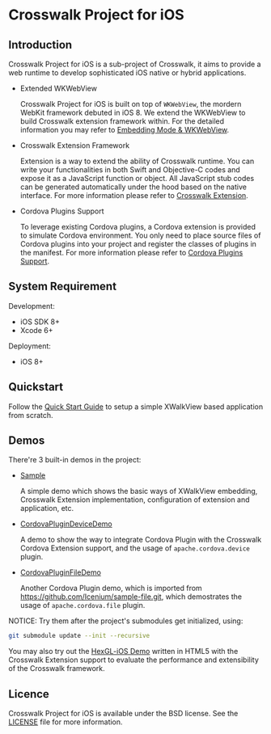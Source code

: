 # Crosswalk Project for iOS

## Introduction

Crosswalk Project for iOS is a sub-project of Crosswalk, it aims to provide a web runtime to develop sophisticated iOS native or hybrid applications.

* Extended WKWebView

  Crosswalk Project for iOS is built on top of `WKWebView`, the mordern WebKit framework debuted in iOS 8. We extend the WKWebView to build Crosswalk extension framework within. For the detailed information you may refer to [Embedding Mode & WKWebView](/documentation/ios/embedding_mode_&_native_apis.html).

* Crosswalk Extension Framework

  Extension is a way to extend the ability of Crosswalk runtime. You can write your functionalities in both Swift and Objective-C codes and expose it as a JavaScript function or object. All JavaScript stub codes can be generated automatically under the hood based on the native interface. For more information please refer to [Crosswalk Extension](/documentation/ios/extensions.html).

* Cordova Plugins Support

  To leverage existing Cordova plugins, a Cordova extension is provided to simulate Cordova environment. You only need to place source files of Cordova plugins into your project and register the classes of plugins in the manifest. For more information please refer to [Cordova Plugins Support](/documentation/ios/cordova_plugin_support.html).

## System Requirement
Development:
* iOS SDK 8+
* Xcode 6+

Deployment:
* iOS 8+

## Quickstart

Follow the [Quick Start Guide](/documentation/ios/quick_start_guide.html) to setup a simple XWalkView based application from scratch.

## Demos

There're 3 built-in demos in the project:

* [Sample](https://github.com/crosswalk-project/crosswalk-ios/tree/master/Demos/Sample)

	A simple demo which shows the basic ways of XWalkView embedding, Crosswalk Extension implementation, configuration of extension and application, etc.

* [CordovaPluginDeviceDemo](https://github.com/crosswalk-project/crosswalk-ios/tree/master/Demos/Cordova/CordovaPluginDeviceDemo)

	A demo to show the way to integrate Cordova Plugin with the Crosswalk Cordova Extension support, and the usage of `apache.cordova.device` plugin.

* [CordovaPluginFileDemo](https://github.com/crosswalk-project/crosswalk-ios/tree/master/Demos/Cordova/CordovaPluginFileDemo)

	Another Cordova Plugin demo, which is imported from https://github.com/Icenium/sample-file.git, which demostrates the usage of `apache.cordova.file` plugin.

NOTICE: Try them after the project's submodules get initialized, using:

  ```bash
  git submodule update --init --recursive
  ```

You may also try out the [HexGL-iOS Demo](https://github.com/jondong/HexGL-iOS) written in HTML5 with the Crosswalk Extension support to evaluate the performance and extensibility of the Crosswalk framework.

## Licence

Crosswalk Project for iOS is available under the BSD license. See the [LICENSE](https://github.com/crosswalk-project/crosswalk/blob/master/LICENSE) file for more information.

